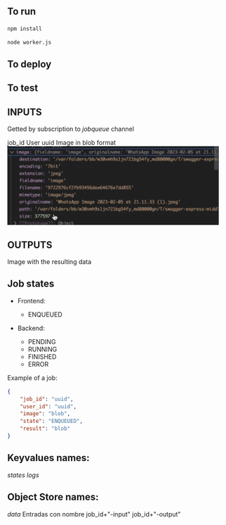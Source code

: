 ## To run

```bash
npm install
```
```bash
node worker.js
```



## To deploy


## To test


## INPUTS 

Getted by subscription to *jobqueue* channel

job_id
User uuid
Image in blob format
![img.png](./img.png)

## OUTPUTS

Image with the resulting data

## Job states

- Frontend:
  - ENQUEUED

- Backend:
  - PENDING 
  - RUNNING
  - FINISHED
  - ERROR

Example of a job:

```json
{
    "job_id": "uuid",
    "user_id": "uuid",
    "image": "blob",
    "state": "ENQUEUED",
    "result": "blob"
}
```

## Keyvalues names:
*states*
*logs*

## Object Store names:
*data*
Entradas con nombre job_id+"-input" job_id+"-output"

